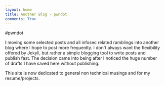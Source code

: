 ```yaml
---
layout: home
title: Another Blog - pwndot
comments: True
---
```


#pwndot

I moving some selected posts and all infosec related ramblings into another blog where I hope to post more frequenlty. I don't always want the flexibility offered by Jekyll, but rather a simple blogging tool to write posts and publish fast. The decision came into being after I noticed the huge number of drafts I have saved here without publishing. 

This site is now dedicated to general non technical musings and for my resume/projects. 

